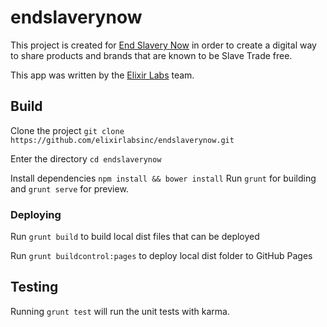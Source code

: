 # endslaverynow

This project is created for [End Slavery Now](https://endslaverynow.org) in order to create a digital way to share products and brands that are known to be Slave Trade free.

This app was written by the [Elixir Labs](https://elixirlabs.org) team.

## Build

Clone the project `git clone https://github.com/elixirlabsinc/endslaverynow.git`

Enter the directory `cd endslaverynow`

Install dependencies `npm install && bower install`
Run `grunt` for building and `grunt serve` for preview.

### Deploying
Run `grunt build` to build local dist files that can be deployed

Run `grunt buildcontrol:pages` to deploy local dist folder to GitHub Pages

## Testing

Running `grunt test` will run the unit tests with karma.
